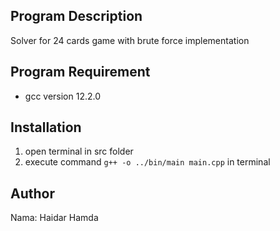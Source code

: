 ## Program Description
Solver for 24 cards game with brute force implementation
## Program Requirement
* gcc version 12.2.0

## Installation
1. open terminal in src folder
2. execute command `g++ -o ../bin/main main.cpp` in terminal

##  Author
Nama: Haidar Hamda
